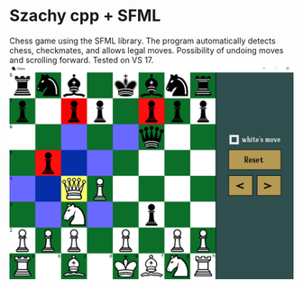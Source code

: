 # Szachy cpp + SFML
Chess game using the SFML library. The program automatically detects chess, checkmates, and allows legal moves. Possibility of undoing moves and scrolling forward. Tested on VS 17.
![alt text](https://github.com/DzikiCzosnek99/Chess/blob/master/game.png?raw=true)

